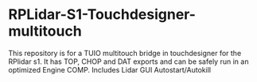 # RPLidar-S1-Touchdesigner-multitouch
This repository is for a TUIO multitouch bridge in touchdesigner for the RPlidar s1. It has TOP, CHOP and DAT exports and can be safely run in an optimized Engine COMP. Includes Lidar GUI Autostart/Autokill
